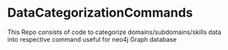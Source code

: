 # DataCategorizationCommands
This Repo consists of code to categorize domains/subdomains/skills data into respective command useful for neo4j Graph database
